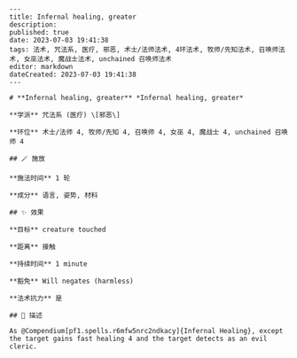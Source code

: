 
    ---
    title: Infernal healing, greater
    description: 
    published: true
    date: 2023-07-03 19:41:38
    tags: 法术, 咒法系, 医疗, 邪恶, 术士/法师法术, 4环法术, 牧师/先知法术, 召唤师法术, 女巫法术, 魔战士法术, unchained 召唤师法术
    editor: markdown
    dateCreated: 2023-07-03 19:41:38
    ---

    # **Infernal healing, greater** *Infernal healing, greater*

    **学派** 咒法系 (医疗) \[邪恶\] 

    **环位** 术士/法师 4, 牧师/先知 4, 召唤师 4, 女巫 4, 魔战士 4, unchained 召唤师 4

    ## 🪄 施放

    **施法时间** 1 轮

    **成分** 语言, 姿势, 材料

    ## ✨ 效果 

    **目标** creature touched 

    **距离** 接触  

    **持续时间** 1 minute 

    **豁免** Will negates (harmless)

    **法术抗力** 是

    ## 📖 描述

    As @Compendium[pf1.spells.r6mfw5nrc2ndkacy]{Infernal Healing}, except the target gains fast healing 4 and the target detects as an evil cleric.
    